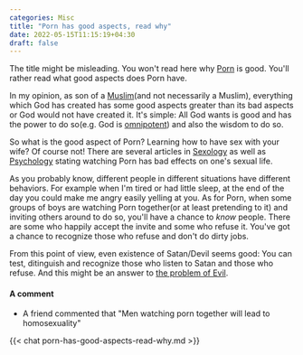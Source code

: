 ```yaml
---
categories: Misc
title: "Porn has good aspects, read why"
date: 2022-05-15T11:15:19+04:30
draft: false
---
```


The title might be misleading. You won't read here why [Porn](https://en.wikipedia.org/wiki/Pornography) is good. You'll rather read what good aspects does Porn have.

In my opinion, as son of a [Muslim](https://en.wikipedia.org/wiki/Muslims)(and not necessarily a Muslim),
everything which God has created has some good aspects greater than its bad aspects or God would not have
created it. It's simple: All God wants is good and has the power to do
so(e.g. God is [omnipotent](https://en.wikipedia.org/wiki/Omnipotence)) and also the wisdom to do so.

So what is the good aspect of Porn? Learning how to have sex with your wife?
Of course not! There are several articles in [Sexology](https://en.wikipedia.org/wiki/Sexology) as well as
[Psychology](https://en.wikipedia.org/wiki/Psychology) stating watching Porn has bad effects on one's sexual life.

As you probably know, different people in different situations have different behaviors. For example when I'm tired or had little sleep, at the end of the day you could make me angry easily yelling at you. As for Porn, when some groups of boys are watching Porn together(or at least pretending to it) and inviting others around to do so, you'll have a chance to _know_ people. There are some who happily accept the invite and some who refuse it. You've got a chance to recognize those who refuse and don't do dirty jobs.

From this point of view, even existence of Satan/Devil seems good: You can test, ditinguish and recognize those who listen to Satan and those who refuse. And this might be an answer to [the problem of Evil](https://en.wikipedia.org/wiki/Problem_of_evil).

#### A comment

- A friend commented that "Men watching porn together will lead to homosexuality"

{{< chat porn-has-good-aspects-read-why.md >}}
